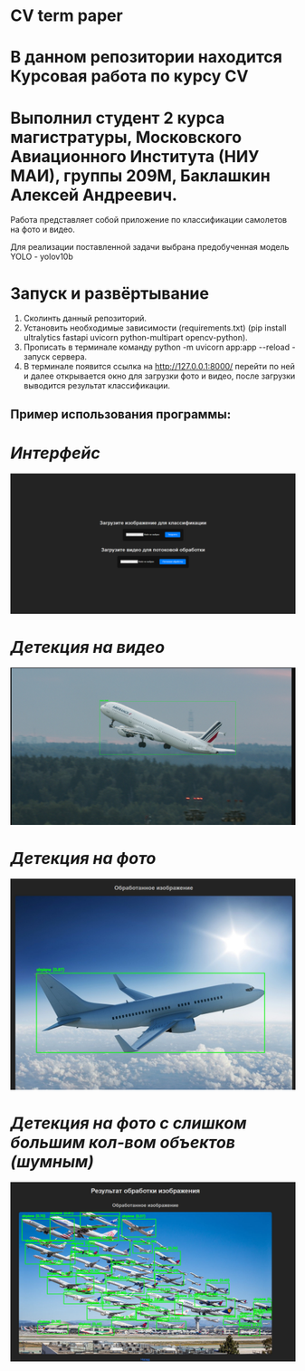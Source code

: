 # CV term paper

# В данном репозитории находится Курсовая работа по курсу CV

# Выполнил студент 2 курса магистратуры, Московского Авиационного Института (НИУ МАИ), группы 209М, Баклашкин Алексей Андреевич.

Работа представляет собой приложение по классификации самолетов на фото и видео.

Для реализации поставленной задачи выбрана предобученная модель YOLO - yolov10b

# Запуск и развёртывание

1. Сколинть данный репозиторий.
2. Установить необходимые зависимости (requirements.txt) (pip install ultralytics fastapi uvicorn python-multipart opencv-python).
3. Прописать в терминале команду python -m uvicorn app:app --reload  - запуск сервера.
4. В терминале появится ссылка на http://127.0.0.1:8000/ перейти по ней и далее открывается окно для загрузки фото и видео, после загрузки выводится результат классификации.

## Пример использования программы:

# *Интерфейс*

![главный экран](https://github.com/SeclaPanda/Comp_Vis_Task_Home/blob/main/term_paper/screenshot/main_page.png)


# *Детекция на видео*
![видео](https://github.com/SeclaPanda/Comp_Vis_Task_Home/blob/main/term_paper/screenshot/video.png)

# *Детекция на фото*

![пингвин](https://github.com/SeclaPanda/Comp_Vis_Task_Home/blob/main/term_paper/screenshot/ready.png)

# *Детекция на фото с слишком большим кол-вом объектов (шумным)*

![пингвин](https://github.com/SeclaPanda/Comp_Vis_Task_Home/blob/main/term_paper/screenshot/noise.png)


